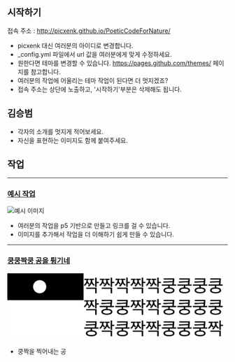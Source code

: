 ## 시작하기

접속 주소 : <http://picxenk.github.io/PoeticCodeForNature/>
 * picxenk 대신 여러분의 아이디로 변경합니다.
 * \_config.yml 파일에서 url 값을 여러분에게 맞게 수정하세요.
 * 원한다면 테마를 변경할 수 있습니다. <https://pages.github.com/themes/> 페이지를 참고합니다.
 * 여러분의 작업에 어울리는 테마 작업이 된다면 더 멋지겠죠?
 * 접속 주소는 상단에 노출하고, '시작하기'부분은 삭제해도 됩니다.

## 김승범
 * 각자의 소개를 멋지게 적어보세요.
 * 자신을 표현하는 이미지도 함께 붙여주세요.

## 작업
----
### [예시 작업](./example/)
![예시 이미지](./example_img.png)
 * 여러분의 작업을 p5 기반으로 만들고 링크를 걸 수 있습니다.
 * 이미지를 추가해서 작업을 더 이해하기 쉽게 만들 수 있습니다.

----
### [쿵쿵짝쿵 공을 튕기네](./ex01/)
 ![쿵쿵짝쿵](./kungzzak.png)
  * 쿵짝을 찍어내는 공

